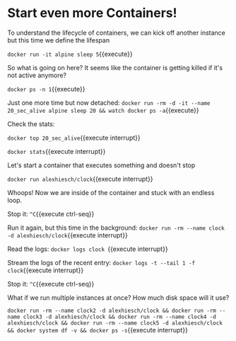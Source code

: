 # Start even more Containers!

To understand the lifecycle of containers, we can kick off another instance but this time we define the lifespan

`docker run -it alpine sleep 5`{{execute}}

So what is going on here? 
It seems like the container is getting killed if it's not active anymore?

`docker ps -n 1`{{execute}}

Just one more time but now detached:
`docker run -rm -d -it --name 20_sec_alive alpine sleep 20 && watch docker ps -a`{{execute}}

Check the stats:

`docker top 20_sec_alive`{{execute interrupt}}

`docker stats`{{execute interrupt}}

Let's start a container that executes something and doesn't stop

`docker run alexhiesch/clock`{{execute interrupt}}

Whoops!
Now we are inside of the container and stuck with an endless loop.

Stop it:
`^C`{{execute ctrl-seq}}

Run it again, but this time in the background:
`docker run -rm --name clock -d alexhiesch/clock`{{execute interrupt}}

Read the logs: 
`docker logs clock `{{execute interrupt}}

Stream the logs of the recent entry:
`docker logs -t --tail 1 -f clock`{{execute interrupt}}

Stop it:
`^C`{{execute ctrl-seq}}

What if we run multiple instances at once? How much disk space will it use?

`docker run -rm --name clock2 -d alexhiesch/clock && docker run -rm --name clock3 -d alexhiesch/clock && docker run -rm --name clock4 -d alexhiesch/clock && docker run -rm --name clock5 -d alexhiesch/clock && docker system df -v && docker ps -s`{{execute interrupt}}

